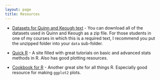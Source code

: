 ```yaml
---
layout: page
title: Resources
---
```


* [Datasets for Quinn and Keough text](http://qkstats.com/data-files/) - You can download all of the datasets used in Quinn and Keough as a zip file. For those students in one of my courses in which this is a required text, I recommend you put the unzipped folder into your `data` sub-folder.

* [Quick R](http://www.statmethods.net/) - A site filled with great tutorials on basic and advanced stats methods in R. Also has good plotting resources.

* [Cookbook for R](http://www.cookbook-r.com/) - Another great site for all things R. Especially good resource for making `ggplot2` plots.